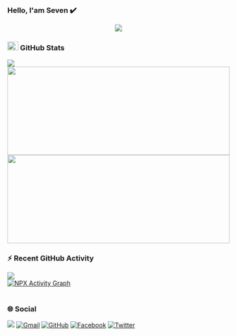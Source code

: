 ### Hello, I'am Seven ✔️

<p align="center" color="#36BCF7FF"><img src="http://readme-typing-svg.herokuapp.com?font=&size=21&pause=1000&width=435&lines=My+fullname+is+Ho+Chi+Nhan;In+future+i+want+to+do+fullstack+dev"></p>

### <img src="https://media.giphy.com/media/l378c04F2fjeZ7vH2/giphy.gif" width="25px" height="20px"> GitHub Stats
<img src="https://user-images.githubusercontent.com/73097560/115834477-dbab4500-a447-11eb-908a-139a6edaec5c.gif">

<div>
  <img width=100% src="https://github-readme-stats.vercel.app/api?username=sevencoder03&show_icons=true&theme=radical" height="200">
  <img width=100% src="https://github-readme-stats.vercel.app/api/top-langs/?username=sevencoder03&theme=radical&layout=compact" height="200">
 </div>
 
 ### ⚡ Recent GitHub Activity
<img src="https://user-images.githubusercontent.com/73097560/115834477-dbab4500-a447-11eb-908a-139a6edaec5c.gif">
<br />
<a href="https://github.com/sevencoder03">
    <img alt="NPX Activity Graph"
        src="https://github-readme-activity-graph.cyclic.app/graph?username=sevencoder03&custom_title=Seven%20Contribution%20Graph&theme=ff4d4" /></a>
<br />
<br />

### 🌐 Social
<img src="https://user-images.githubusercontent.com/73097560/115834477-dbab4500-a447-11eb-908a-139a6edaec5c.gif">
<span align="center">
     <a href="mailto:hochinhan5612@gmail.com"><img
        src="https://img.shields.io/badge/gmail-%23EA4335.svg?style=plastic&logo=gmail&logoColor=white"
        alt="Gmail" /></a>
     <a href="https://github.com/sevencoder03"><img
        src="https://img.shields.io/badge/github-%23181717.svg?style=plastic&logo=github&logoColor=white"
        alt="GitHub" /></a>
     <a href="https://www.facebook.com/sevencoder03"><img
        src="https://img.shields.io/badge/facebook-%231877F2.svg?style=plastic&logo=facebook&logoColor=white"
        alt="Facebook" /></a>
     <a href="https://www.twitter.com/sevencoder03"><img
        src="https://img.shields.io/badge/twitter-%F58529.svg?style=plastic&logo=twitter&logoColor=white"
        alt="Twitter" /></a>
</span>       
